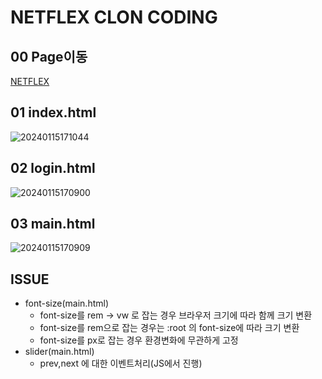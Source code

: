 # NETFLEX CLON CODING
00 Page이동
---
[NETFLEX](https://edu-embadded-curriculum.github.io/02_SCREEN_IMPL_NEXTFLIX.github.io/)


01 index.html
---
![20240115171044](https://github.com/EDU-EMBADDED-CURRICULUM/02_SCREEN_IMPL/assets/84259104/8b010b0a-4cb2-4135-94c7-8236a82c3d7e)


02 login.html
---
![20240115170900](https://github.com/EDU-EMBADDED-CURRICULUM/02_SCREEN_IMPL/assets/84259104/18ef3a48-6649-4c8f-8615-055e85d1907b)

03 main.html
---
![20240115170909](https://github.com/EDU-EMBADDED-CURRICULUM/02_SCREEN_IMPL/assets/84259104/fb467667-934f-457a-b17e-57af8f7bae63)

ISSUE
---
- font-size(main.html)
  - font-size를 rem -> vw 로 잡는 경우 브라우저 크기에 따라 함께 크기 변환  
  - font-size를 rem으로 잡는 경우는 :root 의 font-size에 따라 크기 변환
  - font-size를 px로 잡는 경우 환경변화에 무관하게 고정
- slider(main.html)
  - prev,next 에 대한 이벤트처리(JS에서 진행)
